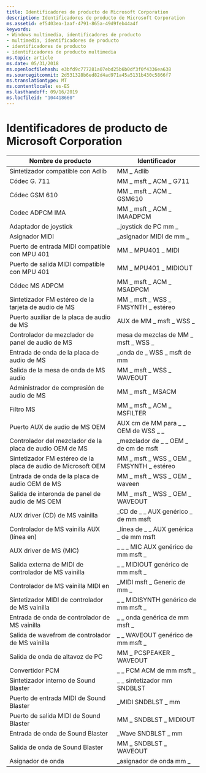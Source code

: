 ```yaml
---
title: Identificadores de producto de Microsoft Corporation
description: Identificadores de producto de Microsoft Corporation
ms.assetid: ef5403ea-1aaf-4791-865a-49d9feb44a4f
keywords:
- Windows multimedia, identificadores de producto
- multimedia, identificadores de producto
- identificadores de producto
- identificadores de producto multimedia
ms.topic: article
ms.date: 05/31/2018
ms.openlocfilehash: e3bfd9c777281a07ebd25b6b0df3f0f4336ea638
ms.sourcegitcommit: 2d531328b6ed82d4ad971a45a5131b430c5866f7
ms.translationtype: MT
ms.contentlocale: es-ES
ms.lasthandoff: 09/16/2019
ms.locfileid: "104418660"
---
```

# <a name="microsoft-corporation-product-identifiers"></a>Identificadores de producto de Microsoft Corporation



| Nombre de producto                             | Identificador                          |
|------------------------------------------|-------------------------------------|
| Sintetizador compatible con Adlib             | MM \_ Adlib                           |
| Códec G. 711                              | MM \_ msft \_ ACM \_ G711                 |
| Códec GSM 610                            | MM \_ msft \_ ACM \_ GSM610               |
| Codec ADPCM IMA                          | MM \_ msft \_ ACM \_ IMAADPCM             |
| Adaptador de joystick                         | \_joystick de PC mm \_                    |
| Asignador MIDI                              | \_asignador MIDI de mm \_                    |
| Puerto de entrada MIDI compatible con MPU 401       | MM \_ MPU401 \_ MIDI                  |
| Puerto de salida MIDI compatible con MPU 401      | MM \_ MPU401 \_ MIDIOUT                 |
| Códec MS ADPCM                           | MM \_ msft \_ ACM \_ MSADPCM              |
| Sintetizador FM estéreo de la tarjeta de audio de MS     | MM \_ msft \_ WSS \_ FMSYNTH \_ estéreo      |
| Puerto auxiliar de la placa de audio de MS                  | AUX de MM \_ msft \_ WSS \_                  |
| Controlador de mezclador de panel de audio de MS              | mesa de mezclas de MM \_ msft \_ WSS \_                |
| Entrada de onda de la placa de audio de MS            | \_onda de \_ WSS \_ msft de mm               |
| Salida de la mesa de onda de MS audio           | MM \_ msft \_ WSS \_ WAVEOUT              |
| Administrador de compresión de audio de MS             | MM \_ msft \_ MSACM                     |
| Filtro MS                                | MM \_ msft \_ ACM \_ MSFILTER             |
| Puerto AUX de audio de MS OEM                    | AUX cm de MM para \_ \_ OEM de WSS \_ \_             |
| Controlador del mezclador de la placa de audio OEM de MS          | \_mezclador de \_ \_ OEM \_ de cm de msft           |
| Sintetizador FM estéreo de la placa de audio de Microsoft OEM | MM \_ msft \_ WSS \_ OEM \_ FMSYNTH \_ estéreo |
| Entrada de onda de la placa de audio OEM de MS        | MM \_ msft \_ WSS \_ OEM \_ waveen          |
| Salida de interonda de panel de audio de MS OEM       | MM \_ msft \_ WSS \_ OEM \_ WAVEOUT         |
| AUX driver (CD) de MS vainilla               | \_CD de \_ \_ AUX genérico \_ de mm msft          |
| Controlador de MS vainilla AUX (línea en)          | \_línea de \_ \_ AUX genérica \_ de mm msft        |
| AUX driver de MS (MIC)              | \_ \_ \_ MIC AUX genérico de mm msft \_         |
| Salida externa de MIDI de controlador de MS vainilla      | \_ \_ MIDIOUT genérico de mm msft \_          |
| Controlador de MS vainilla MIDI en                | \_MIDI msft \_ Generic de mm \_           |
| Sintetizador MIDI de controlador de MS vainilla       | \_ \_ MIDISYNTH genérico de mm msft \_        |
| Entrada de onda de controlador de MS vainilla         | \_ \_ onda genérica de mm msft \_           |
| Salida de wavefrom de controlador de MS vainilla        | \_ \_ WAVEOUT genérico de mm msft \_          |
| Salida de onda de altavoz de PC               | MM \_ PCSPEAKER \_ WAVEOUT              |
| Convertidor PCM                            | \_ \_ PCM ACM de mm msft \_                  |
| Sintetizador interno de Sound Blaster       | \_ \_ sintetizador mm SNDBLST                  |
| Puerto de entrada MIDI de Sound Blaster            | \_MIDI SNDBLST \_ mm                 |
| Puerto de salida MIDI de Sound Blaster           | MM \_ SNDBLST \_ MIDIOUT                |
| Entrada de onda de Sound Blaster             | \_Wave SNDBLST \_ mm                 |
| Salida de onda de Sound Blaster            | MM \_ SNDBLST \_ WAVEOUT                |
| Asignador de onda                              | \_asignador de onda mm \_                    |



 

 

 




